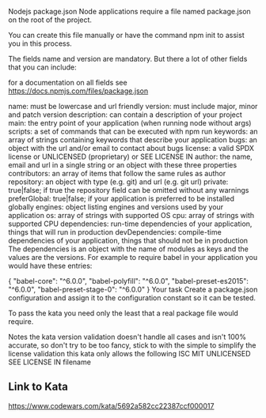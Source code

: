 Nodejs package.json
Node applications require a file named package.json on the root of the project.

You can create this file manually or have the command npm init to assist you in this process.

The fields name and version are mandatory. But there a lot of other fields that you can include:

for a documentation on all fields see https://docs.npmjs.com/files/package.json

name: must be lowercase and url friendly
version: must include major, minor and patch version
description: can contain a description of your project
main: the entry point of your application (when running node without args)
scripts: a set of commands that can be executed with npm run <cmd>
keywords: an array of strings containing keywords that describe your application
bugs: an object with the url and/or email to contact about bugs
license: a valid SPDX license or UNLICENSED (proprietary) or SEE LICENSE IN <filename>
author: the name, email and url in a single string or an object with these three properties
contributors: an array of items that follow the same rules as author
repository: an object with type (e.g. git) and url (e.g. git url)
private: true|false; if true the repository field can be omitted without any warnings
preferGlobal: true|false; if your application is preferred to be installed globally
engines: object listing engines and versions used by your application
os: array of strings with supported OS
cpu: array of strings with supported CPU
dependencies: run-time dependencies of your application, things that will run in production
devDependencies: compile-time dependencies of your application, things that should not be in production
The dependencies is an object with the name of modules as keys and the values are the versions. For example to require babel in your application you would have these entries:

{
  "babel-core": "^6.0.0",
  "babel-polyfill": "^6.0.0",
  "babel-preset-es2015": "^6.0.0",
  "babel-preset-stage-0": "^6.0.0"
}
Your task
Create a package.json configuration and assign it to the configuration constant so it can be tested.

To pass the kata you need only the least that a real package file would require.

Notes
the kata version validation doesn't handle all cases and isn't 100% accurate, so don't try to be too fancy, stick to with the simple
to simplify the license validation this kata only allows the following
ISC
MIT
UNLICENSED
SEE LICENSE IN filename

## Link to Kata
https://www.codewars.com/kata/5692a582cc22387ccf000017
